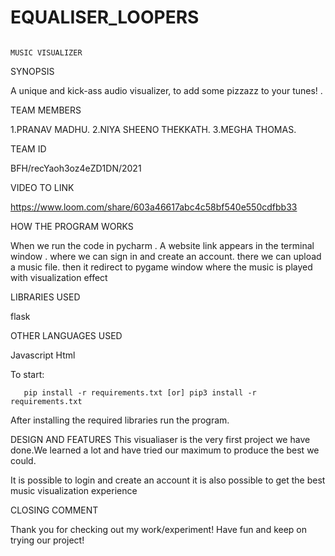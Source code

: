 # EQUALISER_LOOPERS

                                                                        MUSIC VISUALIZER
SYNOPSIS

A unique and kick-ass audio visualizer, to add some pizzazz to your tunes! .

TEAM MEMBERS

1.PRANAV MADHU.
2.NIYA SHEENO THEKKATH.
3.MEGHA THOMAS.

TEAM ID

BFH/recYaoh3oz4eZD1DN/2021

VIDEO TO LINK

https://www.loom.com/share/603a46617abc4c58bf540e550cdfbb33

HOW THE PROGRAM WORKS
 
 When we run the code in pycharm .
 A website link appears in the terminal window .
 where we can sign in and create an account.
 there we can upload a music file.
 then it redirect to pygame window where the music is played with visualization effect
 

LIBRARIES USED

flask

OTHER LANGUAGES USED 

Javascript
Html
  
 To start:
 
       pip install -r requirements.txt [or] pip3 install -r requirements.txt
       
After installing the required libraries run the program.


DESIGN AND FEATURES
This visualiaser is the very first project we have done.We  learned a lot and have tried our maximum to produce  the best we could.

It is possible to login and create an account it is also possible to get the best music visualization experience


CLOSING COMMENT

Thank you for checking out my work/experiment! 
Have fun and keep on trying our project!

